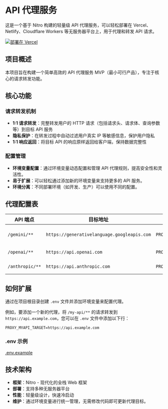 # API 代理服务

这是一个基于 Nitro 构建的轻量级 API 代理服务，可以轻松部署在 Vercel、Netlify、Cloudflare Workers 等无服务器平台上，用于代理和转发 API 请求。

<!--
  注意：请将下面的链接替换为您自己的 GitHub 仓库 URL，以便一键部署按钮正常工作。
-->

[![部署在 Vercel](https://vercel.com/button)](https://vercel.com/new/clone?repository-url=https://github.com/OrzMiku/api-proxy)

## 项目概述

本项目旨在构建一个简单高效的 API 代理服务 MVP（最小可行产品），专注于核心的请求转发功能。

## 核心功能

### 请求转发机制

- **1:1 请求转发**：完整转发用户的 HTTP 请求（包括请求头、请求体、查询参数等）到目标 API 服务
- **隐私保护**：在转发过程中自动过滤用户真实 IP 等敏感信息，保护用户隐私
- **1:1 响应返回**：将目标 API 的响应原样返回给客户端，保持数据完整性

### 配置管理

- **环境变量配置**：通过环境变量动态配置和管理 API 代理规则，提高安全性和灵活性。
- **易于扩展**：可以轻松通过添加新的环境变量来支持更多的 API 服务。
- **环境分离**：不同部署环境（如开发、生产）可以使用不同的配置。

## 代理配置表

| API 端点        | 目标地址                                    | 环境变量 (示例)                                                 | 说明              |
| --------------- | ------------------------------------------- | --------------------------------------------------------------- | ----------------- |
| `/gemini/**`    | `https://generativelanguage.googleapis.com` | `PROXY_GEMINI_TARGET=https://generativelanguage.googleapis.com` | Google Gemini API |
| `/openai/**`    | `https://api.openai.com`                    | `PROXY_OPENAI_TARGET=https://api.openai.com`                    | OpenAI API        |
| `/anthropic/**` | `https://api.anthropic.com`                 | `PROXY_ANTHROPIC_TARGET=https://api.anthropic.com`              | Anthropic API     |

## 如何扩展

通过在项目根目录创建 `.env` 文件并添加环境变量来配置代理。

例如，要添加一个新的代理，将 `/my-api/**` 的请求转发到 `https://api.example.com`，您可以在 `.env` 文件中添加以下行：

```
PROXY_MYAPI_TARGET=https://api.example.com
```

### .env 示例

[.env.example](./.env.example)

## 技术架构

- **框架**：Nitro - 现代化的全栈 Web 框架
- **部署**：支持多种无服务器平台
- **性能**：轻量级设计，快速冷启动
- **维护**：通过环境变量进行统一管理，无需修改代码即可更新代理目标。
